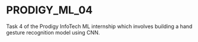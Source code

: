 # PRODIGY_ML_04
Task 4 of the Prodigy InfoTech ML internship which involves building a hand gesture recognition model using CNN.
